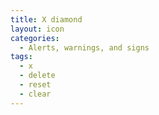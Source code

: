 ```yaml
---
title: X diamond
layout: icon
categories:
  - Alerts, warnings, and signs
tags:
  - x
  - delete
  - reset
  - clear
---
```

